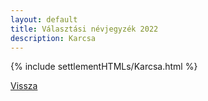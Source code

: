 ```yaml
---
layout: default
title: Választási névjegyzék 2022
description: Karcsa
---
```


{% include settlementHTMLs/Karcsa.html %}

[Vissza](../)